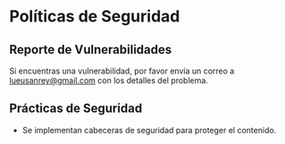 # Políticas de Seguridad

## Reporte de Vulnerabilidades

Si encuentras una vulnerabilidad, por favor envía un correo a lueusanrey@gmail.com con los detalles del problema.

## Prácticas de Seguridad

- Se implementan cabeceras de seguridad para proteger el contenido.
